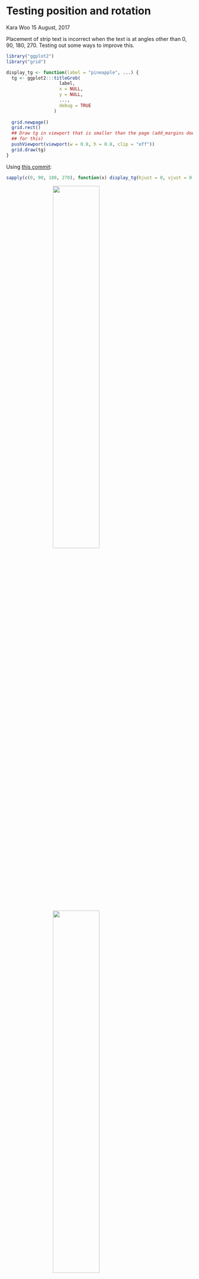 Testing position and rotation
================
Kara Woo
15 August, 2017

Placement of strip text is incorrect when the text is at angles other than 0, 90, 180, 270. Testing out some ways to improve this.

``` r
library("ggplot2")
library("grid")
```

``` r
display_tg <- function(label = "pineapple", ...) {
  tg <- ggplot2:::titleGrob(
                    label,
                    x = NULL,
                    y = NULL,
                    ...,
                    debug = TRUE
                  )
  
  grid.newpage()
  grid.rect()
  ## Draw tg in viewport that is smaller than the page (add_margins doesn't work
  ## for this)
  pushViewport(viewport(w = 0.8, h = 0.8, clip = "off"))
  grid.draw(tg)
}
```

Using [this commit](https://github.com/karawoo/ggplot2/commit/c655de255247feb2bcebb16c421eed37a6f4ca10):

``` r
sapply(c(0, 90, 180, 270), function(x) display_tg(hjust = 0, vjust = 0, angle = x))
```

<img src="figs/trig/right-angles-just-0-1.png" width="50%" style="display: block; margin: auto;" /><img src="figs/trig/right-angles-just-0-2.png" width="50%" style="display: block; margin: auto;" /><img src="figs/trig/right-angles-just-0-3.png" width="50%" style="display: block; margin: auto;" /><img src="figs/trig/right-angles-just-0-4.png" width="50%" style="display: block; margin: auto;" />

``` r
sapply(c(45, 135, 225, 315), function(x) display_tg(hjust = 0, vjust = 0, angle = x))
```

<img src="figs/trig/intermediate-angles-just-0-1.png" width="50%" style="display: block; margin: auto;" /><img src="figs/trig/intermediate-angles-just-0-2.png" width="50%" style="display: block; margin: auto;" /><img src="figs/trig/intermediate-angles-just-0-3.png" width="50%" style="display: block; margin: auto;" /><img src="figs/trig/intermediate-angles-just-0-4.png" width="50%" style="display: block; margin: auto;" />

``` r
sapply(c(45, 135, 225, 315), function(x) display_tg(hjust = 0.5, vjust = 0.5, angle = x))
```

<img src="figs/trig/intermediate-angles-just-0.5-1.png" width="50%" style="display: block; margin: auto;" /><img src="figs/trig/intermediate-angles-just-0.5-2.png" width="50%" style="display: block; margin: auto;" /><img src="figs/trig/intermediate-angles-just-0.5-3.png" width="50%" style="display: block; margin: auto;" /><img src="figs/trig/intermediate-angles-just-0.5-4.png" width="50%" style="display: block; margin: auto;" />

``` r
sapply(c(45, 135, 225, 315), function(x) display_tg(hjust = 1, vjust = 1, angle = x))
```

<img src="figs/trig/intermediate-angles-just-1-1.png" width="50%" style="display: block; margin: auto;" /><img src="figs/trig/intermediate-angles-just-1-2.png" width="50%" style="display: block; margin: auto;" /><img src="figs/trig/intermediate-angles-just-1-3.png" width="50%" style="display: block; margin: auto;" /><img src="figs/trig/intermediate-angles-just-1-4.png" width="50%" style="display: block; margin: auto;" />

The above looks about right, but let's check when `hjust` and `vjust` are different values from one another.

``` r
sapply(c(45, 135, 225, 315), function(x) display_tg(hjust = 0, vjust = 1, angle = x))
```

<img src="figs/trig/intermediate-angles-just-0-and-1-1.png" width="50%" style="display: block; margin: auto;" /><img src="figs/trig/intermediate-angles-just-0-and-1-2.png" width="50%" style="display: block; margin: auto;" /><img src="figs/trig/intermediate-angles-just-0-and-1-3.png" width="50%" style="display: block; margin: auto;" /><img src="figs/trig/intermediate-angles-just-0-and-1-4.png" width="50%" style="display: block; margin: auto;" />

``` r
sapply(c(45, 135, 225, 315), function(x) display_tg(hjust = 1, vjust = 0, angle = x))
```

<img src="figs/trig/intermediate-angles-just-1-and-0-1.png" width="50%" style="display: block; margin: auto;" /><img src="figs/trig/intermediate-angles-just-1-and-0-2.png" width="50%" style="display: block; margin: auto;" /><img src="figs/trig/intermediate-angles-just-1-and-0-3.png" width="50%" style="display: block; margin: auto;" /><img src="figs/trig/intermediate-angles-just-1-and-0-4.png" width="50%" style="display: block; margin: auto;" />

Some sample plots:
------------------

``` r
df <- data.frame(
  x = 1:2,
  y = 1:2,
  z = c("a", "aaaaaaabc"),
  g = c("b", "bbbbbbbcd")
)

base <- ggplot(df, aes(x, y)) + 
  geom_point() +
  facet_grid(g ~ z)

base + 
  theme(
    strip.text.x = element_text(hjust = 0, debug = TRUE),
    strip.text.y = element_text(angle = 45, hjust = 0, debug = TRUE)
  )
```

<img src="figs/trig/actual-plots-1.png" width="80%" style="display: block; margin: auto;" />

``` r
base + 
  theme(
    strip.text.x = element_text(angle = 315, debug = TRUE),
    axis.text.x = element_text(angle = -90)
  )
```

<img src="figs/trig/actual-plots-2.png" width="80%" style="display: block; margin: auto;" />
